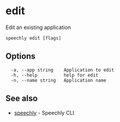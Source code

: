 # edit

Edit an existing application

```
speechly edit [flags]
```

## Options

```
  -a, --app string    Application to edit
  -h, --help          help for edit
  -n, --name string   Application name
```

## See also

* [speechly](README.md)	 - Speechly CLI

